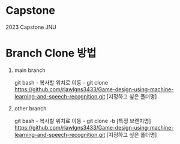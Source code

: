# Capstone
 2023 Capstone JNU
 
 
# Branch Clone 방법
 1) main branch
 
    git bash - 복사할 위치로 이동 - git clone https://github.com/rlawlgns3433/Game-design-using-machine-learning-and-speech-recognition.git [지정하고 싶은 폴더명]
  
 2) other branch
 
    git bash - 복사할 위치로 이동 - git clone -b [특정 브랜치명] https://github.com/rlawlgns3433/Game-design-using-machine-learning-and-speech-recognition.git [지정하고 싶은 폴더명]
